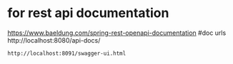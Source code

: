 

# for rest api documentation 
https://www.baeldung.com/spring-rest-openapi-documentation
    #doc urls
    http://localhost:8080/api-docs/
    
    http://localhost:8091/swagger-ui.html